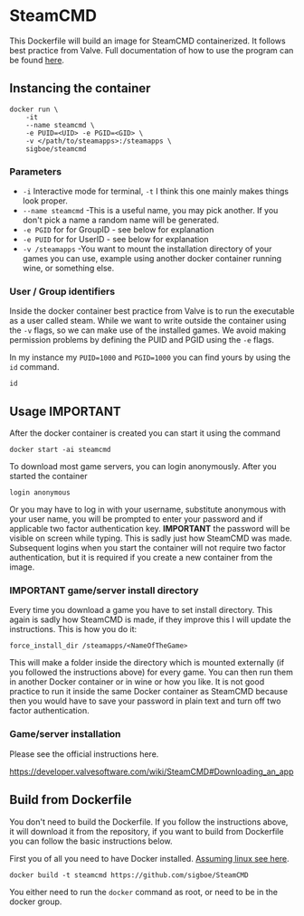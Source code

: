 # SteamCMD

This Dockerfile will build an image for SteamCMD containerized. It follows best practice from Valve. Full documentation of how to use the program can be found [here](https://developer.valvesoftware.com/wiki/SteamCMD).

## Instancing the container
    docker run \
        -it
        --name steamcmd \
        -e PUID=<UID> -e PGID=<GID> \
        -v </path/to/steamapps>:/steamapps \
        sigboe/steamcmd

### Parameters

* `-i` Interactive mode for terminal, `-t` I think this one mainly makes things look proper.
* `--name steamcmd` -This is a useful name, you may pick another. If you don't pick a name a random name will be generated. 
* `-e PGID` for for GroupID - see below for explanation
* `-e PUID` for for UserID - see below for explanation
* `-v /steamapps` -You want to mount the installation directory of your games you can use, example using another docker container running wine, or something else.


### User / Group identifiers

Inside the docker container best practice from Valve is to run the executable as a user called steam. While we want to write outside the container using the `-v` flags, so we can make use of the installed games. We avoid making permission problems by defining the PUID and PGID using the `-e` flags. 

In my instance my `PUID=1000` and `PGID=1000` you can find yours by using the `id` command.

    id


## Usage **IMPORTANT**

After the docker container is created you can start it using the command

    docker start -ai steamcmd

To download most game servers, you can login anonymously. After you started the container

    login anonymous

Or you may have to log in with your username, substitute anonymous with your user name, you will be prompted to enter your password and if applicable two factor authentication key. **IMPORTANT** the password will be visible on screen while typing. This is sadly just how SteamCMD was made. Subsequent logins when you start the container will not require two factor authentication, but it is required if you create a new container from the image.

### **IMPORTANT** game/server install directory

Every time you download a game you have to set install directory. This again is sadly how SteamCMD is made, if they improve this I will update the instructions. This is how you do it:

    force_install_dir /steamapps/<NameOfTheGame>

This will make a folder inside the directory which is mounted externally (if you followed the instructions above) for every game. You can then run them in another Docker container or in wine or how you like. It is not good practice to run it inside the same Docker container as SteamCMD because then you would have to save your password in plain text and turn off two factor authentication.

### Game/server installation

Please see the official instructions here.

https://developer.valvesoftware.com/wiki/SteamCMD#Downloading_an_app

## Build from Dockerfile

You don't need to build the Dockerfile. If you follow the instructions above, it will download it from the repository, if you want to build from Dockerfile you can follow the basic instructions below.

First you of all you need to have Docker installed. [Assuming linux see here](https://docs.docker.com/engine/installation/linux/). 

    docker build -t steamcmd https://github.com/sigboe/SteamCMD

You either need to run the `docker` command as root, or need to be in the docker group.
